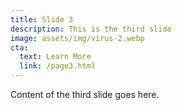```yaml
---
title: Slide 3
description: This is the third slide
image: assets/img/virus-2.webp
cta:
  text: Learn More
  link: /page3.html
---
```


Content of the third slide goes here.